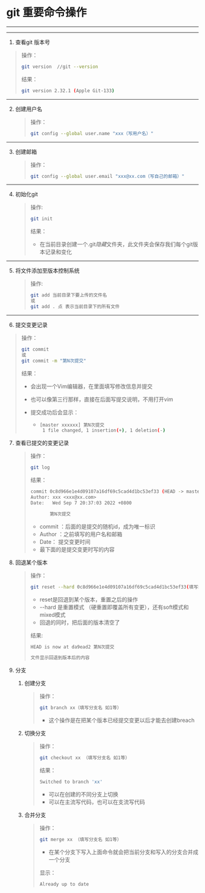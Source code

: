# git 重要命令操作



---

---



1. 查看git 版本号

> 操作：
>
> ```sh
> git version  //git --version
> ```
>
> 结果：
>
> ```sh
> git version 2.32.1 (Apple Git-133)
> ```

---



2. 创建用户名

   > 操作：
   >
   > ```sh
   > git config --global user.name "xxx（写用户名）"  
   > ```

---



3. 创建邮箱

   > 操作：
   >
   > ```sh
   > git config --global user.email "xxx@xx.com（写自己的邮箱）" 
   > ```

---



4. 初始化git

   > 操作:
   >
   > ```sh
   > git init
   > ```
   >
   > 结果：
   >
   > - 在当前目录创建一个.git*隐藏*文件夹，此文件夹会保存我们每个git版本记录和变化

---



5. 将文件添加至版本控制系统

   > 操作:
   >
   > ```sh
   > git add 当前目录下要上传的文件名
   > 或
   > git add . 点 表示当前目录下的所有文件
   > ```

---



6. 提交变更记录

> 操作：
>
> ```sh
> git commit 
> 或
> git commit -m "第N次提交"
> ```
>
> 结果：
>
> - 会出现一个Vim编辑器，在里面填写修改信息并提交
>
> - 也可以像第三行那样，直接在后面写提交说明，不用打开vim
>
> - 提交成功后会显示：
>
>   - ```sh
>     [master xxxxxx] 第N次提交
>      1 file changed, 1 insertion(+), 1 deletion(-)
>     ```

7. 查看已提交的变更记录

   > 操作：
   >
   > ```sh
   > git log
   > ```
   >
   > 结果：
   >
   > ```sh
   > commit 0c8d966e1e4d09107a16df69c5cad4d1bc53ef33 (HEAD -> master)
   > Author: xxx <xxx@xx.com>
   > Date:   Wed Sep 7 20:37:03 2022 +0800
   > 
   > 		第N次提交
   > ```
   >
   > - commit ：后面的是提交的随机id，成为唯一标识
   > - Author ：之前填写的用户名和邮箱
   > - Date： 提交变更时间
   > - 最下面的是提交变更时写的内容

8. 回退某个版本

   > 操作：
   >
   > ```sh
   > git reset --hard 0c8d966e1e4d09107a16df69c5cad4d1bc53ef33(填写想回退到某个版本的commit id号)
   > ```
   >
   > - reset是回退到某个版本，重置之后的操作
   > - --hard 是重置模式 （硬重置即覆盖所有变更），还有soft模式和mixed模式
   > - 回退的同时，把后面的版本清空了
   >
   > 结果:
   >
   > ```sh
   > HEAD is now at da9ead2 第N次提交
   > 
   > 文件显示回退到版本后的内容
   > ```
   >

9. 分支

   1. 创建分支

      > 操作：
      >
      > ```sh
      > git branch xx（填写分支名 如1等）
      > ```
      >
      > - 这个操作是在把某个版本已经提交变更以后才能去创建breach

   2. 切换分支

      > 操作：
      >
      > ```sh
      > git checkout xx （填写分支名 如1等）
      > ```
      >
      > 结果：
      >
      > ```sh
      > Switched to branch 'xx'
      > ```
      >
      > - 可以在创建的不同分支上切换
      > - 可以在主流写代码，也可以在支流写代码

   3. 合并分支

      > 操作：
      >
      > ```sh
      > git merge xx （填写分支名 如1等）
      > ```
      >
      > - 在某个分支下写入上面命令就会把当前分支和写入的分支合并成一个分支
      >
      > 显示：
      >
      > ```sh
      > Already up to date
      > ```
      >
      > 